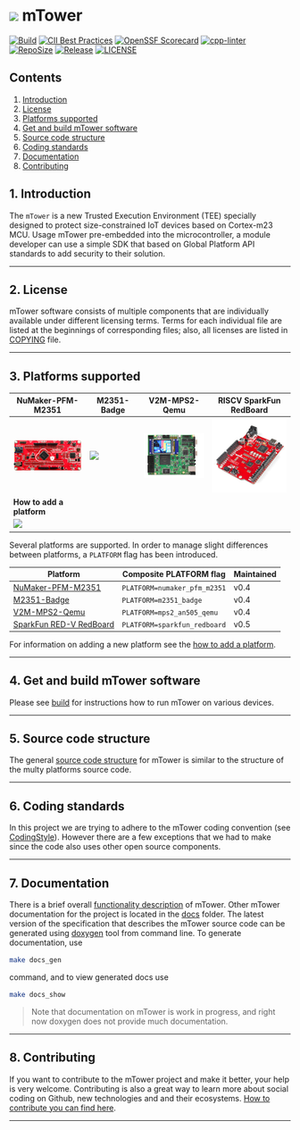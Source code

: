 # ![](docs/images/icon/mTower-logo-81_128.png) mTower

[![Build](https://github.com/samsung/mtower/workflows/Build/badge.svg)](https://github.com/samsung/mtower/actions?query=workflow%3ABuild)
[![CII Best Practices](https://bestpractices.coreinfrastructure.org/projects/6108/badge)](https://bestpractices.coreinfrastructure.org/projects/6108)
[![OpenSSF Scorecard](https://api.securityscorecards.dev/projects/github.com/Samsung/mTower/badge)](https://api.securityscorecards.dev/projects/github.com/Samsung/mTower)
[![cpp-linter](https://github.com/cpp-linter/cpp-linter-action/actions/workflows/cpp-linter.yml/badge.svg)](https://github.com/cpp-linter/cpp-linter-action/actions/workflows/cpp-linter.yml)
[![RepoSize](https://img.shields.io/github/repo-size/samsung/mtower.svg)](https://github.com/samsung/mtower)
[![Release](https://img.shields.io/github/v/release/samsung/mtower.svg)](https://github.com/samsung/mtower/releases)
[![LICENSE](https://img.shields.io/github/license/samsung/mtower.svg)](https://github.com/samsung/mtower/blob/master/LICENSE)

## Contents
1. [Introduction](#1-introduction)
2. [License](#2-license)
3. [Platforms supported](#3-platforms-supported)
4. [Get and build mTower software](#4-get-and-build-mtower-software)
5. [Source code structure](#5-source-code-structure)
6. [Coding standards](#6-coding-standards)
7. [Documentation](#7-documentation)
8. [Contributing](#8-contributing)

## 1. Introduction
The `mTower` is a new Trusted Execution Environment (TEE) specially designed
to protect size-constrained IoT devices based on Cortex-m23 MCU. Usage mTower
pre-embedded into the microcontroller, a module developer can use a simple SDK
that based on Global Platform API standards to add security to their solution.

---
## 2. License
mTower software consists of multiple components that are individually available
under different licensing terms. Terms for each individual file are listed at
the beginnings of corresponding files; also, all licenses are listed in
[COPYING] file.

--- 
## 3. Platforms supported

| **NuMaker-PFM-M2351** | **M2351-Badge** | **V2M-MPS2-Qemu** | **RISCV SparkFun RedBoard** |
|-----------------------|---------------------------|-------------|-----------|
|[![](docs/images/platforms/numaker_pfm_m2351/numaker_pfm_m2351.png)](docs/numaker_pfm_m2351.md)|[![](docs/images/platforms/m2351_badge/m2351_badge.png)](docs/m2351_badge.md) |[![V2M-MPS2-Qemu](docs/images/platforms/v2m-mps2/v2m-mps2.png)](docs/v2m-mps2-qemu.md)|[![](docs/images/platforms/sparkfun_redboard/sparkfun_redboard.png)](docs/sparkfun_redboard.md)|
| **How to add a platform** ||||
|[![](docs/images/platforms/add_new_board.jpg)](docs/port-new-platform.md)||||


Several platforms are supported. In order to manage slight differences
between platforms, a `PLATFORM` flag has been introduced.

| Platform                  | Composite PLATFORM flag            | Maintained |
|---------------------------|------------------------------------|------------|
| [NuMaker-PFM-M2351]       |`PLATFORM=numaker_pfm_m2351`        | v0.4       |
| [M2351-Badge]             |`PLATFORM=m2351_badge`              | v0.4       |
| [V2M-MPS2-Qemu]           |`PLATFORM=mps2_an505_qemu`          | v0.4       |
| [SparkFun RED-V RedBoard] |`PLATFORM=sparkfun_redboard`        | v0.5       |

For information on adding a new platform see the [how to add a platform].

---
## 4. Get and build mTower software
Please see [build] for instructions how to run mTower on various devices.

---
## 5. Source code structure
The general [source code structure] for mTower is similar to the structure of the
multy platforms source code.

---
## 6. Coding standards
In this project we are trying to adhere to the mTower coding convention 
(see [CodingStyle]). However there are a few exceptions that we had to make since
the code also uses other open source components.

---
## 7. Documentation
There is a brief overall [functionality description](docs/mtower_functionality_description.md) of mTower. Other mTower documentation for the project is located in the [docs] folder. The latest version of the specification that describes the mTower source code can be generated using [doxygen] tool from command line. To generate documentation, use

```sh
make docs_gen
```
command, and to view generated docs use

```sh
make docs_show
```
> Note that documentation on mTower is work in progress, and right now doxygen does not provide much documentation.

---
## 8. Contributing
If you want to contribute to the mTower project and make it better, your help is
very welcome. Contributing is also a great way to learn more about social
coding on Github, new technologies and and their ecosystems. [How to contribute
you can find here](.github/CONTRIBUTING.md).

---

[docs]: ./docs
[COPYING]: COPYING
[build]: docs/build.md
[how to add a platform]: docs/port-new-platform.md
[CodingStyle]: docs/mtower-coding-standard.md
[source code structure]: docs/source-code-structure.md
[doxygen]: http://www.doxygen.nl
[NuMaker-PFM-M2351]: http://www.nuvoton.com.cn/hq/products/iot-solution/iot-platform/numaker-maker-platform/numaker-pfm-m2351?__locale=en
[M2351-Badge]: docs/schemes/m2351_badge
[V2M-MPS2-Qemu]: https://developer.arm.com/documentation/100964/1114/Microcontroller-Prototyping-System-2?lang=en
[SparkFun RED-V RedBoard]: https://www.sparkfun.com/products/15594
